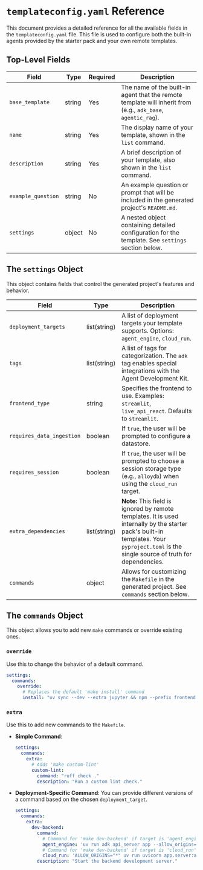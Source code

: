 # `templateconfig.yaml` Reference

This document provides a detailed reference for all the available fields in the `templateconfig.yaml` file. This file is used to configure both the built-in agents provided by the starter pack and your own remote templates.

## Top-Level Fields

| Field               | Type   | Required | Description                                                                                             |
| ------------------- | ------ | -------- | ------------------------------------------------------------------------------------------------------- |
| `base_template`     | string | Yes      | The name of the built-in agent that the remote template will inherit from (e.g., `adk_base`, `agentic_rag`). |
| `name`              | string | Yes      | The display name of your template, shown in the `list` command.                                         |
| `description`       | string | Yes      | A brief description of your template, also shown in the `list` command.                                 |
| `example_question`  | string | No       | An example question or prompt that will be included in the generated project's `README.md`.             |
| `settings`          | object | No       | A nested object containing detailed configuration for the template. See `settings` section below.       |

## The `settings` Object

This object contains fields that control the generated project's features and behavior.

| Field                       | Type           | Description                                                                                                                                 |
| --------------------------- | -------------- | ------------------------------------------------------------------------------------------------------------------------------------------- |
| `deployment_targets`        | list(string)   | A list of deployment targets your template supports. Options: `agent_engine`, `cloud_run`.                                                  |
| `tags`                      | list(string)   | A list of tags for categorization. The `adk` tag enables special integrations with the Agent Development Kit.                                 |
| `frontend_type`             | string         | Specifies the frontend to use. Examples: `streamlit`, `live_api_react`. Defaults to `streamlit`.                                             |
| `requires_data_ingestion`   | boolean        | If `true`, the user will be prompted to configure a datastore.                                                                              |
| `requires_session`          | boolean        | If `true`, the user will be prompted to choose a session storage type (e.g., `alloydb`) when using the `cloud_run` target.                    |
| `extra_dependencies`        | list(string)   | **Note:** This field is ignored by remote templates. It is used internally by the starter pack's built-in templates. Your `pyproject.toml` is the single source of truth for dependencies. |
| `commands`                  | object         | Allows for customizing the `Makefile` in the generated project. See `commands` section below.                                               |

## The `commands` Object

This object allows you to add new `make` commands or override existing ones.

### `override`
Use this to change the behavior of a default command.

```yaml
settings:
  commands:
    override:
      # Replaces the default 'make install' command
      install: "uv sync --dev --extra jupyter && npm --prefix frontend install"
```

### `extra`
Use this to add new commands to the `Makefile`.

-   **Simple Command**:
    ```yaml
    settings:
      commands:
        extra:
          # Adds 'make custom-lint'
          custom-lint:
            command: "ruff check ."
            description: "Run a custom lint check."
    ```

-   **Deployment-Specific Command**:
    You can provide different versions of a command based on the chosen `deployment_target`.

    ```yaml
    settings:
      commands:
        extra:
          dev-backend:
            command:
              # Command for 'make dev-backend' if target is 'agent_engine'
              agent_engine: 'uv run adk api_server app --allow_origins="*"'
              # Command for 'make dev-backend' if target is 'cloud_run'
              cloud_run: 'ALLOW_ORIGINS="*" uv run uvicorn app.server:app --host 0.0.0.0 --port 8000 --reload'
            description: "Start the backend development server."
    ```